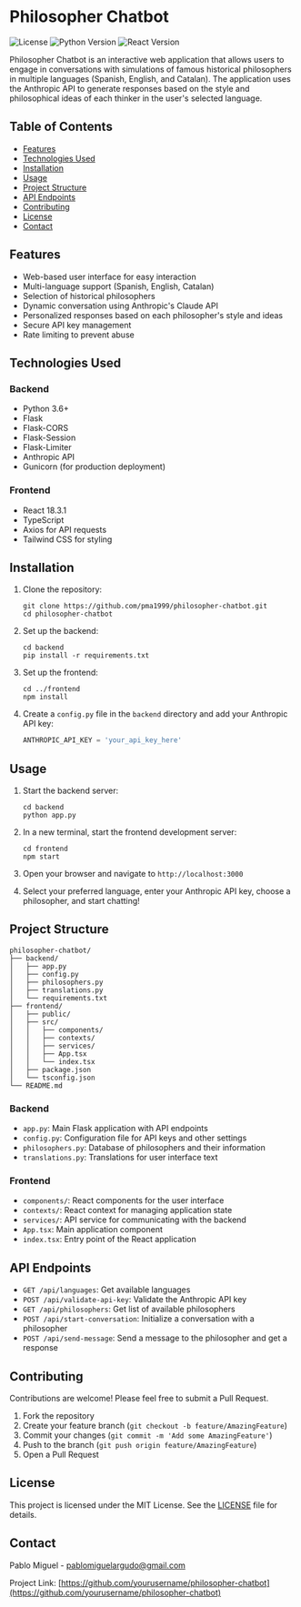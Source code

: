 # Philosopher Chatbot

![License](https://img.shields.io/badge/license-MIT-blue.svg)
![Python Version](https://img.shields.io/badge/python-3.6%2B-blue.svg)
![React Version](https://img.shields.io/badge/react-18.3.1-blue.svg)

Philosopher Chatbot is an interactive web application that allows users to engage in conversations with simulations of famous historical philosophers in multiple languages (Spanish, English, and Catalan). The application uses the Anthropic API to generate responses based on the style and philosophical ideas of each thinker in the user's selected language.

## Table of Contents

- [Features](#features)
- [Technologies Used](#technologies-used)
- [Installation](#installation)
- [Usage](#usage)
- [Project Structure](#project-structure)
- [API Endpoints](#api-endpoints)
- [Contributing](#contributing)
- [License](#license)
- [Contact](#contact)

## Features

- Web-based user interface for easy interaction
- Multi-language support (Spanish, English, Catalan)
- Selection of historical philosophers
- Dynamic conversation using Anthropic's Claude API
- Personalized responses based on each philosopher's style and ideas
- Secure API key management
- Rate limiting to prevent abuse

## Technologies Used

### Backend
- Python 3.6+
- Flask
- Flask-CORS
- Flask-Session
- Flask-Limiter
- Anthropic API
- Gunicorn (for production deployment)

### Frontend
- React 18.3.1
- TypeScript
- Axios for API requests
- Tailwind CSS for styling

## Installation

1. Clone the repository:
   ```
   git clone https://github.com/pma1999/philosopher-chatbot.git
   cd philosopher-chatbot
   ```

2. Set up the backend:
   ```
   cd backend
   pip install -r requirements.txt
   ```

3. Set up the frontend:
   ```
   cd ../frontend
   npm install
   ```

4. Create a `config.py` file in the `backend` directory and add your Anthropic API key:
   ```python
   ANTHROPIC_API_KEY = 'your_api_key_here'
   ```

## Usage

1. Start the backend server:
   ```
   cd backend
   python app.py
   ```

2. In a new terminal, start the frontend development server:
   ```
   cd frontend
   npm start
   ```

3. Open your browser and navigate to `http://localhost:3000`

4. Select your preferred language, enter your Anthropic API key, choose a philosopher, and start chatting!

## Project Structure

```
philosopher-chatbot/
├── backend/
│   ├── app.py
│   ├── config.py
│   ├── philosophers.py
│   ├── translations.py
│   └── requirements.txt
├── frontend/
│   ├── public/
│   ├── src/
│   │   ├── components/
│   │   ├── contexts/
│   │   ├── services/
│   │   ├── App.tsx
│   │   └── index.tsx
│   ├── package.json
│   └── tsconfig.json
└── README.md
```

### Backend

- `app.py`: Main Flask application with API endpoints
- `config.py`: Configuration file for API keys and other settings
- `philosophers.py`: Database of philosophers and their information
- `translations.py`: Translations for user interface text

### Frontend

- `components/`: React components for the user interface
- `contexts/`: React context for managing application state
- `services/`: API service for communicating with the backend
- `App.tsx`: Main application component
- `index.tsx`: Entry point of the React application

## API Endpoints

- `GET /api/languages`: Get available languages
- `POST /api/validate-api-key`: Validate the Anthropic API key
- `GET /api/philosophers`: Get list of available philosophers
- `POST /api/start-conversation`: Initialize a conversation with a philosopher
- `POST /api/send-message`: Send a message to the philosopher and get a response

## Contributing

Contributions are welcome! Please feel free to submit a Pull Request.

1. Fork the repository
2. Create your feature branch (`git checkout -b feature/AmazingFeature`)
3. Commit your changes (`git commit -m 'Add some AmazingFeature'`)
4. Push to the branch (`git push origin feature/AmazingFeature`)
5. Open a Pull Request

## License

This project is licensed under the MIT License. See the [LICENSE](LICENSE) file for details.

## Contact

Pablo Miguel - pablomiguelargudo@gmail.com

Project Link: [https://github.com/yourusername/philosopher-chatbot](https://github.com/yourusername/philosopher-chatbot)
